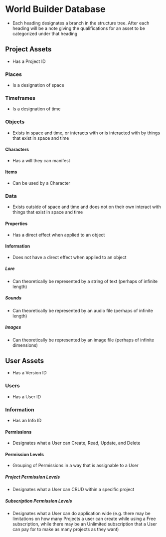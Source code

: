 # World Builder Database

- Each heading designates a branch in the structure tree. After each heading will be a note giving the qualifications for an asset to be categorized under that heading

## Project Assets

- Has a Project ID

### Places

- Is a designation of space

### Timeframes

- Is a designation of time

### Objects

- Exists in space and time, or interacts with or is interacted with by things that exist in space and time

#### Characters

- Has a will they can manifest

#### Items

- Can be used by a Character

### Data

- Exists outside of space and time and does not on their own interact with things that exist in space and time

#### Properties

- Has a direct effect when applied to an object

#### Information

- Does not have a direct effect when applied to an object

##### Lore

- Can theoretically be represented by a string of text (perhaps of infinite length)

##### Sounds

- Can theoretically be represented by an audio file (perhaps of infinite length)

##### Images

- Can theoretically be represented by an image file (perhaps of infinite dimensions)

## User Assets

- Has a Version ID

### Users

- Has a User ID

### Information

- Has an Info ID

#### Permissions

- Designates what a User can Create, Read, Update, and Delete

#### Permission Levels

- Grouping of Permissions in a way that is assignable to a User

##### Project Permission Levels

- Designates what a User can CRUD within a specific project

##### Subscription Permission Levels

- Designates what a User can do application wide (e.g. there may be limitations on how many Projects a user can create while using a Free subscription, while there may be an Unlimited subscription that a User can pay for to make as many projects as they want)